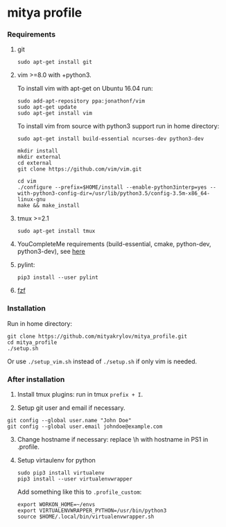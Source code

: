 # mitya profile

### Requirements

1. git
   ```
   sudo apt-get install git
   ```
2. vim >=8.0 with +python3.

   To install vim with apt-get on Ubuntu 16.04 run:
   ```
   sudo add-apt-repository ppa:jonathonf/vim
   sudo apt-get update
   sudo apt-get install vim
   ```
   To install vim from source with python3 support run in home directory:
   ```
   sudo apt-get install build-essential ncurses-dev python3-dev

   mkdir install
   mkdir external
   cd external
   git clone https://github.com/vim/vim.git

   cd vim
   ./configure --prefix=$HOME/install --enable-python3interp=yes --with-python3-config-dir=/usr/lib/python3.5/config-3.5m-x86_64-linux-gnu
   make && make_install
   ```
3. tmux >=2.1
   ```
   sudo apt-get install tmux
   ```
4. YouCompleteMe requirements (build-essential, cmake, python-dev, python3-dev), see [here](https://github.com/Valloric/YouCompleteMe#ubuntu-linux-x64)
5. pylint: 
   ```
   pip3 install --user pylint
   ```
6. [fzf](https://github.com/junegunn/fzf#using-git)

### Installation

Run in home directory:
```
git clone https://github.com/mityakrylov/mitya_profile.git
cd mitya_profile
./setup.sh
```

Or use ```./setup_vim.sh``` instead of ```./setup.sh``` if only vim is needed.

### After installation

1. Install tmux plugins: run in tmux ```prefix + I```.

2. Setup git user and email if necessary.
```
git config --global user.name "John Doe"
git config --global user.email johndoe@example.com
```

3. Change hostname if necessary: replace \h with hostname in PS1 in .profile.

4. Setup virtaulenv for python
   ```
   sudo pip3 install virtualenv
   pip3 install --user virtualenvwrapper
   ```
  
   Add something like this to ```.profile_custom```:
  
   ```
   export WORKON_HOME=~/envs
   export VIRTUALENVWRAPPER_PYTHON=/usr/bin/python3
   source $HOME/.local/bin/virtualenvwrapper.sh
   ```
